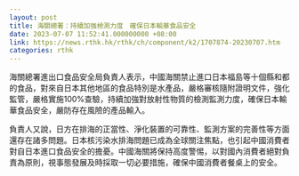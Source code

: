 ```yaml
---
layout: post
title: 海關總署：持續加強檢測力度　確保日本輸華食品安全
date: 2023-07-07 11:52:41.000000000 +08:00
link: https://news.rthk.hk/rthk/ch/component/k2/1707874-20230707.htm
categories: rthk
---
```


海關總署進出口食品安全局負責人表示，中國海關禁止進口日本福島等十個縣和都的食品，對來自日本其他地區的食品特別是水產品，嚴格審核隨附證明文件，強化監管，嚴格實施100%查驗，持續加強對放射性物質的檢測監測力度，確保日本輸華食品安全，嚴防存在風險的產品輸入。

負責人又說，日方在排海的正當性、淨化裝置的可靠性、監測方案的完善性等方面還存在諸多問題。日本核污染水排海問題已成為全球關注焦點，也引起中國消費者對自日本進口食品安全的擔憂。中國海關將保持高度警惕，以對國內消費者絕對負責為原則，視事態發展及時採取一切必要措施，確保中國消費者餐桌上的安全。
